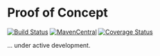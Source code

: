# Proof of Concept

[![Build Status](https://travis-ci.org/uweschaefer/factcast.svg?branch=master)](https://travis-ci.org/uweschaefer/factcast) 
[![MavenCentral](https://img.shields.io/maven-central/v/org.factcast/factcast-server.svg)](http://search.maven.org/#search%7Cgav%7C1%7Cg%3A%22org.factcast%22)
[![Coverage Status](https://coveralls.io/repos/github/uweschaefer/factcast/badge.svg?branch=master)](https://coveralls.io/github/uweschaefer/factcast?branch=master)

... under active development.
